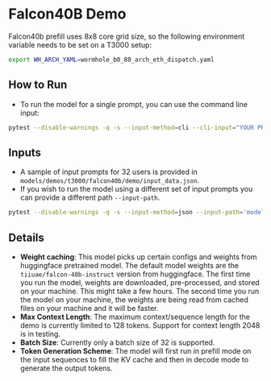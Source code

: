 # Falcon40B Demo 

Falcon40b prefill uses 8x8 core grid size, so the following environment variable needs to be set on a T3000 setup:

```sh
export WH_ARCH_YAML=wormhole_b0_80_arch_eth_dispatch.yaml
```

## How to Run

- To run the model for a single prompt, you can use the command line input:

```sh
pytest --disable-warnings -q -s --input-method=cli --cli-input="YOUR PROMPT GOES HERE!"  models/demos/t3000/falcon40b/demo/demo.py`
```

## Inputs

- A sample of input prompts for 32 users is provided in `models/demos/t3000/falcon40b/demo/input_data.json`. 
- If you wish to run the model using a different set of input prompts you can provide a different path `--input-path`. 

```sh
pytest --disable-warnings -q -s --input-method=json --input-path='models/demos/t3000/falcon40b/demo/input_data.json' models/demos/t3000/falcon40b/demo/demo.py`
```

## Details

- **Weight caching**: This model picks up certain configs and weights from huggingface pretrained model. The default model weights are the `tiiuae/falcon-40b-instruct` version from huggingface. The first time you run the model, weights are downloaded, pre-processed, and stored on your machine. This might take a few hours. The second time you run the model on your machine, the weights are being read from cached files on your machine and it will be faster.
- **Max Context Length**: The maximum context/sequence length for the demo is currently limited to 128 tokens. Support for context length 2048 is in testing.
- **Batch Size**: Currently only a batch size of 32 is supported.
- **Token Generation Scheme**: The model will first run in prefill mode on the input sequences to fill the KV cache and then in decode mode to generate the output tokens.
